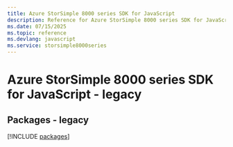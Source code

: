 ```yaml
---
title: Azure StorSimple 8000 series SDK for JavaScript
description: Reference for Azure StorSimple 8000 series SDK for JavaScript
ms.date: 07/15/2025
ms.topic: reference
ms.devlang: javascript
ms.service: storsimple8000series
---
```

# Azure StorSimple 8000 series SDK for JavaScript - legacy
## Packages - legacy
[!INCLUDE [packages](storsimple-8000-series-index.md)]